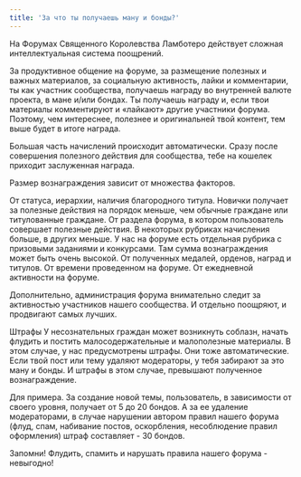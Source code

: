 ```yaml
---
title: 'За что ты получаешь ману и бонды?'
---
```


На Форумах Священного Королевства Ламботеро действует сложная интеллектуальная система поощрений.

За продуктивное общение на форуме, за размещение полезных и важных материалов, за социальную активность, лайки и комментарии,
ты как участник сообщества, получаешь награду во внутренней валюте проекта, в мане и/или бондах.
Ты получаешь награду и, если твои материалы комментируют и «лайкают» другие участники форума.
Поэтому, чем интереснее, полезнее и оригинальней твой контент, тем выше будет в итоге награда.

Большая часть начислений происходит автоматически. Сразу после совершения полезного действия для сообщества, тебе на кошелек приходит заслуженная награда.

Размер вознаграждения зависит от множества факторов.

От статуса, иерархии, наличия благородного титула. Новички получает за полезные действия на порядок меньше, чем обычные граждане или титулованные граждане.
От раздела форума, в котором пользователь совершает полезные действия. В некоторых рубриках начисления больше, в других меньше. У нас на форуме есть отдельная рубрика с призовыми заданиями и конкурсами. Там сумма вознаграждения может быть очень высокой.
От полученных медалей, орденов, наград и титулов.
От времени проведенном на форуме.
От ежедневной активности на форуме.

Дополнительно, администрация форума внимательно следит за активностью участников нашего сообщества. И отдельно поощряют, и продвигают самых лучших.

Штрафы
У несознательных граждан может возникнуть соблазн, начать флудить и постить малосодержательные и малополезные материалы. В этом случае, у нас предусмотрены штрафы. Они тоже автоматические. Если твой пост или тему удаляют модераторы, у тебя забирают за это ману и бонды. И штрафы в этом случае, превышают полученное вознаграждение.

Для примера.
За создание новой темы, пользователь, в зависимости от своего уровня, получает от 5 до 20 бондов.
А за ее удаление модераторами, в случае нарушении автором правил нашего форума (флуд, спам, набивание постов, оскорбления, несоблюдение правил оформления) штраф составляет - 30 бондов.

Запомни! Флудить, спамить и нарушать правила нашего форума - невыгодно!

